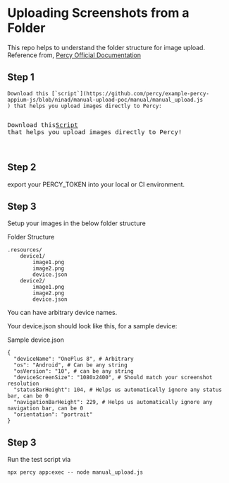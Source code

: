 # Uploading Screenshots from a Folder

This repo helps to understand the folder structure for image upload.<br />
Reference from, [Percy Official Documentation](https://docs.percy.io/v2-app/docs/uploading-screenshots-from-a-folder)


## Step 1

```
Download this [`script`](https://github.com/percy/example-percy-appium-js/blob/ninad/manual-upload-poc/manual/manual_upload.js
) that helps you upload images directly to Percy:
```
<pre>
<p>Download this<a href="https://github.com/percy/example-percy-appium-js/blob/ninad/manual-upload-poc/manual/manual_upload.js">Script</a>
that helps you upload images directly to Percy!</p>
</pre>

## Step 2
export your PERCY_TOKEN into your local or CI environment.

## Step 3
Setup your images in the below folder structure

Folder Structure

```
.resources/
    device1/
        image1.png
        image2.png
        device.json
    device2/
        image1.png
        image2.png
        device.json
```
You can have arbitrary device names.

Your device.json should look like this, for a sample device:

Sample device.json
```
{
  "deviceName": "OnePlus 8", # Arbitrary
  "os": "Android", # Can be any string
  "osVersion": "10", # can be any string
  "deviceScreenSize": "1080x2400", # Should match your screenshot resolution
  "statusBarHeight": 104, # Helps us automatically ignore any status bar, can be 0
  "navigationBarHeight": 229, # Helps us automatically ignore any navigation bar, can be 0
  "orientation": "portrait"
}
```
## Step 3
Run the test script via 
```
npx percy app:exec -- node manual_upload.js
```
